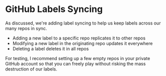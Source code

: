 # GitHub Labels Syncing

As discussed, we're adding label syncing to help us keep labels across our many repos in sync.
* Adding a new label to a specific repo replicates it to other repos
* Modifying a new label in the originating repo updates it everywhere
* Deleting a label deletes it in all repos

For testing, I recommend setting up a few empty repos in your private GitHub account so that you can freely play without risking the mass destruction of our labels.